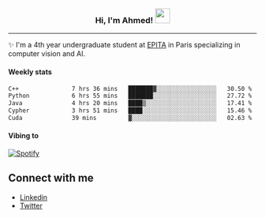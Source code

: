 <!-- Heading -->
<h3 align="center"> Hi, I'm Ahmed! <img src = "https://raw.githubusercontent.com/MartinHeinz/MartinHeinz/master/wave.gif" width = 30px></h3>

<!-- About section -->
---
✨ I'm a 4th year undergraduate student at <a href="https://www.epita.fr/en/">EPITA</a> in Paris specializing in computer vision and AI.

<h4 align ="left"> Weekly stats </h4>

<!--START_SECTION:waka-->

```txt
C++               7 hrs 36 mins   ███████▓░░░░░░░░░░░░░░░░░   30.50 %
Python            6 hrs 55 mins   ███████░░░░░░░░░░░░░░░░░░   27.72 %
Java              4 hrs 20 mins   ████▒░░░░░░░░░░░░░░░░░░░░   17.41 %
Cypher            3 hrs 51 mins   ████░░░░░░░░░░░░░░░░░░░░░   15.46 %
Cuda              39 mins         ▓░░░░░░░░░░░░░░░░░░░░░░░░   02.63 %
```

<!--END_SECTION:waka-->

<h4 align ="left">Vibing to</h4>

[![Spotify](https://novatorem-ten-lyart.vercel.app/api/spotify)](https://open.spotify.com/user/31knevkvll66tzc3gqtoi6ngjbre)

<!-- Connect section -->

## Connect with me
  * <a href="https://www.linkedin.com/in/ahmed-hassayoune">Linkedin</a>
  * <a href="https://twitter.com/Ahmedhassaaa">Twitter</a>

<!-- Connect section: END -->

